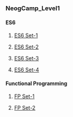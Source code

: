 ### NeogCamp_Level1

#### ES6

1) [ES6 Set-1](https://github.com/gavandivya/NeogCampLevel1/tree/main/ES6QuestionSet1)

2) [ES6 Set-2](https://github.com/gavandivya/NeogCampLevel1/tree/main/ES6QuestionSet2)

3) [ES6 Set-3](https://github.com/gavandivya/NeogCampLevel1/tree/main/ES6QuestionSet3)

4) [ES6 Set-4](https://github.com/gavandivya/NeogCampLevel1/tree/main/ES6QuestionSet4)


#### Functional Programming

1) [FP Set-1](https://github.com/gavandivya/NeogCampLevel1/tree/main/FPQuestionSet1)

2) [FP Set-2](https://github.com/gavandivya/NeogCampLevel1/tree/main/FPQuestionSet2)
